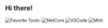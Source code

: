 ## Hi there!

![Favorite Tools:](https://img.shields.io/badge/favorite%20tools:%20-%23000.svg?&style=for-the-badge) 
![NetCore](https://img.shields.io/badge/.net%20core%20-%5C2D91.svg?&style=for-the-badge&logo=.net&logoColor=white) 
![VSCode](https://img.shields.io/badge/VS%20Code%20-%007ACC.svg?&style=for-the-badge&logo=visual%20studio%20code&logoColor=white)
![Mint](https://img.shields.io/badge/linux%20mint%20-87CF3E.svg?&style=for-the-badge&logo=linux%20mint&logoColor=white)
